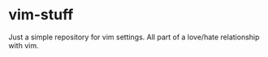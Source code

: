 # vim-stuff

Just a simple repository for vim settings.  All part of a love/hate relationship with vim.
